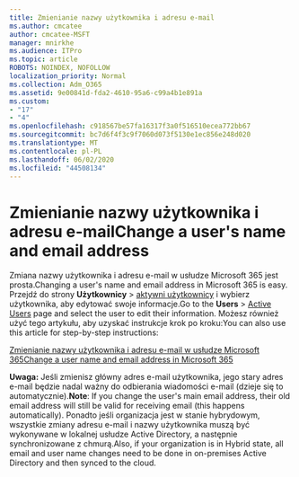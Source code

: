 ```yaml
---
title: Zmienianie nazwy użytkownika i adresu e-mail
ms.author: cmcatee
author: cmcatee-MSFT
manager: mnirkhe
ms.audience: ITPro
ms.topic: article
ROBOTS: NOINDEX, NOFOLLOW
localization_priority: Normal
ms.collection: Adm_O365
ms.assetid: 9e00841d-fda2-4610-95a6-c99a4b1e891a
ms.custom:
- "17"
- "4"
ms.openlocfilehash: c918567be57fa16317f3a0f516510ecea772bb67
ms.sourcegitcommit: bc7d6f4f3c9f7060d073f5130e1ec856e248d020
ms.translationtype: MT
ms.contentlocale: pl-PL
ms.lasthandoff: 06/02/2020
ms.locfileid: "44508134"
---
```

# <a name="change-a-users-name-and-email-address"></a><span data-ttu-id="933aa-102">Zmienianie nazwy użytkownika i adresu e-mail</span><span class="sxs-lookup"><span data-stu-id="933aa-102">Change a user's name and email address</span></span>

<span data-ttu-id="933aa-103">Zmiana nazwy użytkownika i adresu e-mail w usłudze Microsoft 365 jest prosta.</span><span class="sxs-lookup"><span data-stu-id="933aa-103">Changing a user's name and email address in Microsoft 365 is easy.</span></span> <span data-ttu-id="933aa-104">Przejdź do strony **Użytkownicy** \> [aktywni użytkownicy](https://go.microsoft.com/fwlink/p/?linkid=834822) i wybierz użytkownika, aby edytować swoje informacje.</span><span class="sxs-lookup"><span data-stu-id="933aa-104">Go to the **Users** \> [Active Users](https://go.microsoft.com/fwlink/p/?linkid=834822) page and select the user to edit their information.</span></span> <span data-ttu-id="933aa-105">Możesz również użyć tego artykułu, aby uzyskać instrukcje krok po kroku:</span><span class="sxs-lookup"><span data-stu-id="933aa-105">You can also use this article for step-by-step instructions:</span></span>
  
[<span data-ttu-id="933aa-106">Zmienianie nazwy użytkownika i adresu e-mail w usłudze Microsoft 365</span><span class="sxs-lookup"><span data-stu-id="933aa-106">Change a user name and email address in Microsoft 365</span></span>](https://docs.microsoft.com/microsoft-365/admin/add-users/change-a-user-name-and-email-address)
  
 <span data-ttu-id="933aa-107">**Uwaga:** Jeśli zmienisz główny adres e-mail użytkownika, jego stary adres e-mail będzie nadal ważny do odbierania wiadomości e-mail (dzieje się to automatycznie).</span><span class="sxs-lookup"><span data-stu-id="933aa-107">**Note**: If you change the user's main email address, their old email address will still be valid for receiving email (this happens automatically).</span></span> <span data-ttu-id="933aa-108">Ponadto jeśli organizacja jest w stanie hybrydowym, wszystkie zmiany adresu e-mail i nazwy użytkownika muszą być wykonywane w lokalnej usłudze Active Directory, a następnie synchronizowane z chmurą.</span><span class="sxs-lookup"><span data-stu-id="933aa-108">Also, if your organization is in Hybrid state, all email and user name changes need to be done in on-premises Active Directory and then synced to the cloud.</span></span>